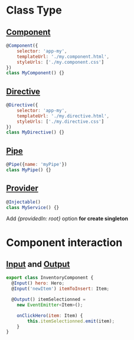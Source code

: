 # Class Type

## [Component](https://angular.io/guide/component-styles)
```js
@Component({
    selector: 'app-my',
    templateUrl: './my.component.html',
    styleUrls: ['./my.component.css']
})
class MyComponent() {}
```

## [Directive](https://angular.io/guide/dynamic-component-loader)
```js
@Directive({
    selector: 'app-my',
    templateUrl: './my.directive.html',
    styleUrls: ['./my.directive.css']
})
class MyDirective() {}
```

## [Pipe](https://angular.io/guide/pipes)

```js
@Pipe({name: 'myPipe'})
class MyPipe() {}
```

## [Provider](https://angular.io/guide/singleton-services)
```js
@Injectable()
class MyService() {}
```

Add *{providedIn: root}* option **for create singleton**

# Component interaction

## [Input](https://angular.io/guide/component-interaction#component-interaction) and [Output](https://angular.io/guide/component-interaction#parent-listens-for-child-event)

```js
export class InventoryComponent {
  @Input() hero: Hero;
  @Input('newItem') itemToInsert: Item;

  @Output() itemSelectionned = 
    new EventEmitter<Item>();

    onClickHero(item: Item) {
        this.itemSelectionned.emit(item);
    }
}
```